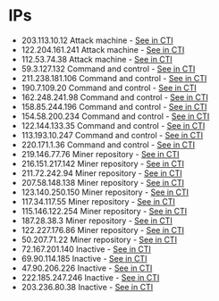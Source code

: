 # IPs

* 203.113.10.12        Attack machine - [See in CTI](https://threatintelligence.guardicore.com/ip/203.113.10.12)
* 122.204.161.241    Attack machine - [See in CTI](https://threatintelligence.guardicore.com/ip/122.204.161.241)
* 112.53.74.38        Attack machine - [See in CTI](https://threatintelligence.guardicore.com/ip/112.53.74.38)
* 59.3.127.132        Command and control - [See in CTI](https://threatintelligence.guardicore.com/ip/59.3.127.132)
* 211.238.181.106    Command and control - [See in CTI](https://threatintelligence.guardicore.com/ip/211.238.181.106)
* 190.7.109.20        Command and control - [See in CTI](https://threatintelligence.guardicore.com/ip/190.7.109.20)
* 162.248.241.98    Command and control - [See in CTI](https://threatintelligence.guardicore.com/ip/162.248.241.98)
* 158.85.244.196    Command and control - [See in CTI](https://threatintelligence.guardicore.com/ip/158.85.244.196)
* 154.58.200.234    Command and control - [See in CTI](https://threatintelligence.guardicore.com/ip/154.58.200.234)
* 122.144.133.35    Command and control - [See in CTI](https://threatintelligence.guardicore.com/ip/122.144.133.35)
* 113.193.10.247    Command and control - [See in CTI](https://threatintelligence.guardicore.com/ip/113.193.10.247)
* 220.171.1.36        Command and control - [See in CTI](https://threatintelligence.guardicore.com/ip/220.171.1.36)
* 219.146.77.76        Miner repository - [See in CTI](https://threatintelligence.guardicore.com/ip/219.146.77.76)
* 216.151.217.142    Miner repository - [See in CTI](https://threatintelligence.guardicore.com/ip/216.151.217.142)
* 211.72.242.94        Miner repository - [See in CTI](https://threatintelligence.guardicore.com/ip/211.72.242.94)
* 207.58.148.138    Miner repository - [See in CTI](https://threatintelligence.guardicore.com/ip/207.58.148.138)
* 123.140.250.150    Miner repository - [See in CTI](https://threatintelligence.guardicore.com/ip/123.140.250.150)
* 117.34.117.55        Miner repository - [See in CTI](https://threatintelligence.guardicore.com/ip/117.34.117.55)
* 115.146.122.254    Miner repository - [See in CTI](https://threatintelligence.guardicore.com/ip/115.146.122.254)
* 187.28.38.3        Miner repository - [See in CTI](https://threatintelligence.guardicore.com/ip/187.28.38.3)
* 122.227.176.86    Miner repository - [See in CTI](https://threatintelligence.guardicore.com/ip/122.227.176.86)
* 50.207.71.22        Miner repository - [See in CTI](https://threatintelligence.guardicore.com/ip/50.207.71.22)
* 72.167.201.140    Inactive - [See in CTI](https://threatintelligence.guardicore.com/ip/72.167.201.140)
* 69.90.114.185        Inactive - [See in CTI](https://threatintelligence.guardicore.com/ip/69.90.114.185)
* 47.90.206.226        Inactive - [See in CTI](https://threatintelligence.guardicore.com/ip/47.90.206.226)
* 222.185.247.246    Inactive - [See in CTI](https://threatintelligence.guardicore.com/ip/222.185.247.246)
* 203.236.80.38        Inactive - [See in CTI](https://threatintelligence.guardicore.com/ip/203.236.80.38)
